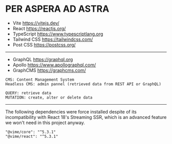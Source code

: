 # PER ASPERA AD ASTRA

- Vite https://vitejs.dev/
- React https://reactjs.org/
- TypeScript https://www.typescriptlang.org
- Tailwind CSS https://tailwindcss.com/
- Post CSS https://postcss.org/
---
- GraphQL https://graphql.org
- Apollo https://www.apollographql.com/
- GraphCMS https://graphcms.com/

```
CMS: Content Management System
Headless CMS: admin pannel (retrieved data from REST API or GraphQL)
```
```
QUERY: retrieve data
MUTATION: create, alter or delete data
```
---
The following dependencies were force installed despite of its incompatibility with React 18's Streaming SSR, which is an advanced feature we won't need in this project anyway.
```
"@vime/core": "^5.3.1"
"@vime/react": "^5.3.1"
```